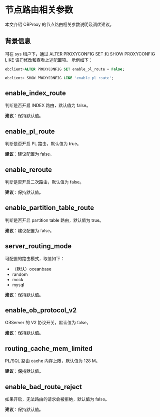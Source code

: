 # 节点路由相关参数

本文介绍 OBProxy 的节点路由相关参数说明及调优建议。

## 背景信息

可在 sys 租户下，通过 ALTER PROXYCONFIG SET 和 SHOW PROXYCONFIG LIKE 语句修改和查看上述配置项。 示例如下：

```sql
obclient>ALTER PROXYCONFIG SET enable_pl_route = False; 

obclient> SHOW PROXYCONFIG LIKE 'enable_pl_route';
```

## enable_index_route

判断是否开启 INDEX 路由，默认值为 false。

**建议**：保持默认值。

## enable_pl_route

判断是否开启 PL 路由，默认值为 true。

**建议**：建议配置为 false。

## enable_reroute

判断是否开启二次路由，默认值为 false。

**建议**：保持默认值。

## enable_partition_table_route

判断是否开启 partition table 路由，默认值为 true。

**建议**：建议配置为 false。

## server_routing_mode

可配置的路由模式，取值如下：

* （默认）oceanbase
* random
* mock
* mysql

**建议**：保持默认值。

## enable_ob_protocol_v2

OBServer 的 V2 协议开关，默认值为 false。

**建议**：保持默认值。

## routing_cache_mem_limited

PL/SQL 路由 cache 内存上限，默认值为 128 M。

**建议**：保持默认值。

## enable_bad_route_reject

如果开启，无法路由的请求会被拒绝，默认值为 false。

**建议**：保持默认值。
